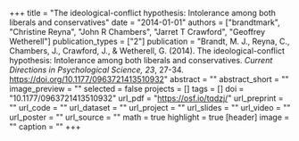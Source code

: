 +++
title = "The ideological-conflict hypothesis: Intolerance among both liberals and conservatives"
date = "2014-01-01"
authors = ["brandtmark", "Christine Reyna", "John R Chambers", "Jarret T Crawford", "Geoffrey Wetherell"]
publication_types = ["2"]
publication = "Brandt, M. J., Reyna, C., Chambers, J., Crawford, J., & Wetherell, G. (2014). The ideological-conflict hypothesis: Intolerance among both liberals and conservatives. *Current Directions in Psychological Science, 23*, 27-34. https://doi.org/10.1177/0963721413510932"
abstract = ""
abstract_short = ""
image_preview = ""
selected = false
projects = []
tags = []
doi = "10.1177/0963721413510932"
url_pdf = "https://osf.io/tqdzj/"
url_preprint = ""
url_code = ""
url_dataset = ""
url_project = ""
url_slides = ""
url_video = ""
url_poster = ""
url_source = ""
math = true
highlight = true
[header]
image = ""
caption = ""
+++
